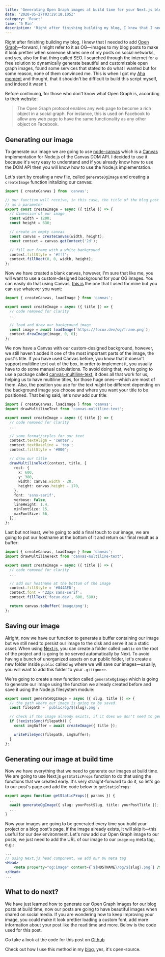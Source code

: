 ```yaml
---
title: 'Generating Open Graph images at build time for your Next.js blog'
date: '2020-05-27T03:29:18.105Z'
category: 'React'
time: '5 Min'
description: 'Right after finishing building my blog, I knew that I needed to add Open Graph images to my blog posts to make it look prettier when someone shares one of my posts on social networks, and yes, also for that thing called SEO.'
---
```


Right after finishing building my blog, I knew that I needed to add [Open Graph](https://ogp.me/)—forward, I might refer to it as OG—images to my blog posts to make it look prettier when someone shares one of my posts on social networks, and yes, also for that thing called SEO. I searched through the internet for a free solution to dynamically generate beautiful and customizable open graph images, found some services that stated to do what I wanted but for some reason, none of them convinced me. This is when I got my [Aha moment](https://en.wikipedia.org/wiki/Eureka_effect) and thought, that it shouldn't be difficult to build this script myself, and indeed it wasn't.

Before continuing, for those who don't know what Open Graph is, according to their website:

> The Open Graph protocol enables any web page to become a rich object in a social graph. For instance, this is used on Facebook to allow any web page to have the same functionality as any other object on Facebook.

## Generating our image

To generate our image we are going to use [node-canvas](https://www.npmjs.com/package/canvas) which is a [Canvas](https://developer.mozilla.org/en-US/docs/Web/API/Canvas_API) implementation for Node.js of the Canvas DOM API. I decided to use it because it's very easy to understand and if you already know how to use the DOM API then you will know how to use the Node.js implementation.

Let's start by creating a new file, called `generateOgImage` and creating a `createImage` function initalizing our canvas:

```typescript
import { createCanvas } from 'canvas';

// our function will receive, in this case, the title of the blog post
// as a parameter
export const createImage = async ({ title }) => {
  // dimension of our image
  const width = 1200;
  const height = 630;

  // create an empty canvas
  const canvas = createCanvas(width, height);
  const context = canvas.getContext('2d');

  // fill our frame with a white background
  context.fillStyle = '#fff';
  context.fillRect(0, 0, width, height);
};
```

Now we have created a blank canvas, however, I'm sure that like me, you will want to use a custom-designed background for your OG images. You can easily do that using Canvas, [this is](/frame.png) the one that I used for mine but you can use whatever you want:

```typescript
import { createCanvas, loadImage } from 'canvas';

export const createImage = async ({ title }) => {
  // code removed for clarity
  ...

  // load and draw our background image
  const image = await loadImage(`https://focux.dev/og/frame.png`);
  context.drawImage(image, 0, 0);
};
```

We now have a Canvas with our custom-designed background, however, we still haven't added it one of the most important parts of the image, the post's title. If you have used Canvas before, you know that it doesn't support multiline text out of the box, in order to implement it, you usually have to do some manual calculations. To avoid doing that, we're going to use a package called [canvas-multiline-text](https://www.npmjs.com/package/canvas-multiline-text), it does all that work for us, helping us to have multiline titles, for those huge ones—which are most of them. Also, the position you use for the text _might_ be different depending on the background image you choose and where you want your title to be positioned. That being said, let's now add our title:

```typescript
import { createCanvas, loadImage } from 'canvas';
import drawMultilineText from 'canvas-multiline-text';

export const createImage = async ({ title }) => {
  // code removed for clarity
  ...

  // some format/styles for our text
  context.textAlign = 'center';
  context.textBaseline = 'top';
  context.fillStyle = '#000';

  // draw our title
  drawMultilineText(context, title, {
    rect: {
      x: 600,
      y: 380,
      width: canvas.width - 20,
      height: canvas.height - 170,
    },
    font: 'sans-serif',
    verbose: false,
    lineHeight: 1.4,
    minFontSize: 15,
    maxFontSize: 56,
  });
};
```

Last but not least, we're going to add a final touch to our image, we are going to put our hostname at the bottom of it and return our final result as a buffer:

```typescript
import { createCanvas, loadImage } from 'canvas';
import drawMultilineText from 'canvas-multiline-text';

export const createImage = async ({ title }) => {
  // code removed for clarity
  ...

  // add our hostname at the bottom of the image
  context.fillStyle = '#044AFD';
  context.font = '22px sans-serif';
  context.fillText('focux.dev', 600, 580);

  return canvas.toBuffer('image/png');
};
```

## Saving our image

Alright, now we have our function to generate a buffer containing our image but we still need to persist our image to the disk and serve it as a static asset. When using [Next.js](https://nextjs.org/), you can create a folder called `public` on the root of the project and is going to be served automatically by Next. To avoid having a bunch of unorganized assets on our public folder, let's create a new folder inside `public` called `og` where we will save our images—usually, you will want to add this folder to your `.gitignore`.

We're going to create a new function called `generateOgImage` which is going to generate our image using the function we already created before and save it using the Node.js filesystem module:

```typescript
export const generateOgImage = async ({ slug, title }) => {
  // the path where our image is going to be saved.
  const filepath = `public/og/${slug}.png`;

  // check if the image already exists, if it does we don't need to generate it again
  if (!existsSync(filepath)) {
    const imgBuffer = await createImage({ title });

    writeFileSync(filepath, imgBuffer);
  }
};
```

## Generating our image at build time

Now we have everything that we need to generate our images at build time. We are going to use Next.js `getStaticProps` function to do that using the functions that we created early. It's very straight-forward to do it, so let's go to our post's page and add the code below to `getStaticProps`:

```typescript
export async function getStaticProps({ params }) {
  ...
  await generateOgImage({ slug: yourPostSlug, title: yourPostTitle });
  ...
}
```

Now your images are going to be generated every time you build your project or a blog post's page, if the image already exists, it will skip it—this useful for our dev environment. Let's now add our Open Graph image to our posts, we just need to add the URL of our image to our `image:og` meta tag, e.g.:

```jsx
...
// using Next.js head component, we add our OG meta tag
<Head>
    <meta property="og:image" content={`${HOSTNAME}/og/${slug}.png`} />
</Head>
...
```

## What to do next?

We have just learned how to generate our Open Graph images for our blog posts at build time, now our posts are going to have beautiful images when shared on social media. If you are wondering how to keep improving your image, you could make it look prettier loading a custom font, add more information about your post like the read time and more. Below is the code used for this post.

Go take a look at the code for this post on [Github](https://github.com/focux/personal-site/blob/master/lib/generateOgImage.ts)

Check out how I use this method in my [blog](https://github.com/focux/personal-site), yes, it's open-source.